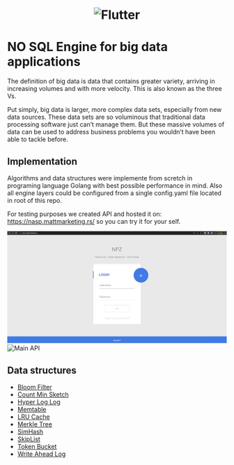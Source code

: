 <h1 align="center">
  <picture>
    <source media="(prefers-color-scheme: dark)" srcset="https://github.com/UPocek/NPZ/blob/main/frontend/engine-api.png">
    <img alt="Flutter" src="[https://github.com/UPocek/Regression_For_Fuel_Consumption_Forecasting/blob/main/results/front_page.png](https://github.com/UPocek/NPZ/blob/main/frontend/engine-api.png)">
  </picture>
</h1>

# NO SQL Engine for big data applications

The definition of big data is data that contains greater variety, arriving in increasing volumes and with more velocity. This is also known as the three Vs.

Put simply, big data is larger, more complex data sets, especially from new data sources. These data sets are so voluminous that traditional data processing software just can’t manage them. But these massive volumes of data can be used to address business problems you wouldn’t have been able to tackle before.

## Implementation

Algorithms and data structures were implemente from scretch in programing language Golang with best possible performance in mind. Also all engine layers could be configured from a single config.yaml file located in root of this repo.

For testing purposes we created API and hosted it on: https://nasp.mattmarketing.rs/ so you can try it for your self.

![Login Screen](https://github.com/UPocek/NPZ/blob/main/frontend/login.png)
![Main API](https://github.com/UPocek/NPZ/blob/main/frontend/engine-api.png)

## Data structures

- [Bloom Filter](https://www.geeksforgeeks.org/bloom-filters-introduction-and-python-implementation/)
- [Count Min Sketch](https://florian.github.io/count-min-sketch/)
- [Hyper Log Log](https://towardsdatascience.com/hyperloglog-a-simple-but-powerful-algorithm-for-data-scientists-aed50fe47869)
- [Memtable](https://docs.datastax.com/en/cassandra-oss/3.0/cassandra/dml/dmlHowDataWritten.html)
- [LRU Cache](https://www.interviewcake.com/concept/java/lru-cache)
- [Merkle Tree](https://www.geeksforgeeks.org/introduction-to-merkle-tree/)
- [SimHash](https://sauravomar01.medium.com/sim-hash-detection-of-duplicate-texts-d5dc2ce2538a)
- [SkipList](https://www.cs.cmu.edu/~ckingsf/bioinfo-lectures/skiplists.pdf)
- [Token Bucket](https://www.sciencedirect.com/topics/computer-science/token-bucket)
- [Write Ahead Log](https://www.bytebase.com/database-glossary/write-ahead-logs-wal)


